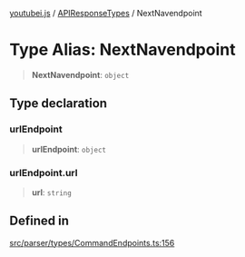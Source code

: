 [youtubei.js](../../../README.md) / [APIResponseTypes](../README.md) / NextNavendpoint

# Type Alias: NextNavendpoint

> **NextNavendpoint**: `object`

## Type declaration

### urlEndpoint

> **urlEndpoint**: `object`

### urlEndpoint.url

> **url**: `string`

## Defined in

[src/parser/types/CommandEndpoints.ts:156](https://github.com/LuanRT/YouTube.js/blob/4ae0cc5c523a2080e68d6c0c1437c78fe318ea30/src/parser/types/CommandEndpoints.ts#L156)
